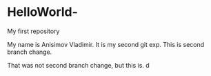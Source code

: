 # HelloWorld-
My first repository

My name is Anisimov Vladimir. It is my second git exp. 
This is second branch change.

That was not second branch change, but this is.
d
